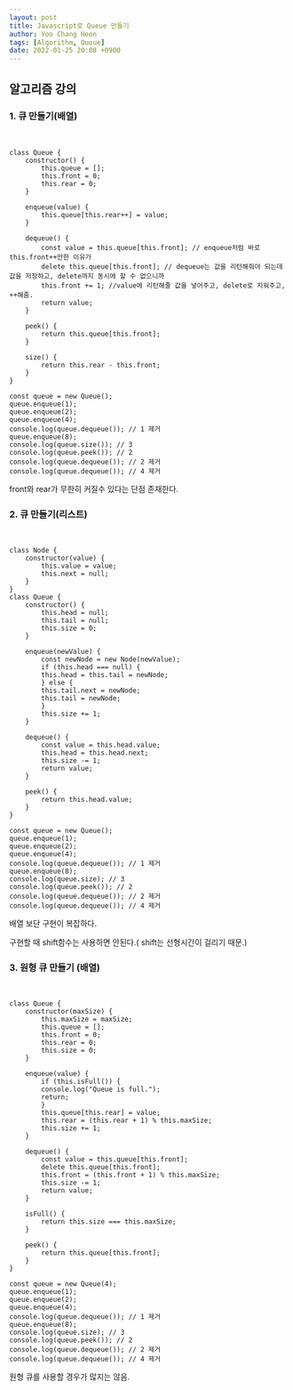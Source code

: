 ```yaml
---
layout: post
title: Javascript로 Queue 만들기
author: Yoo Chang Heon
tags: [Algorithm, Queue]
date: 2022-01-25 20:08 +0900
---
```


## 알고리즘 강의

### 1. 큐 만들기(배열)

&ensp;

    class Queue {
        constructor() {
            this.queue = [];
            this.front = 0;
            this.rear = 0;
        }

        enqueue(value) {
            this.queue[this.rear++] = value;
        }

        dequeue() {
            const value = this.queue[this.front]; // enqueue처럼 바로 this.front++안한 이유가
            delete this.queue[this.front]; // dequeue는 값을 리턴해줘야 되는데 값을 저장하고, delete까지 동시에 할 수 없으니까
            this.front += 1; //value에 리턴해줄 값을 넣어주고, delete로 지워주고, ++해줌.
            return value;
        }

        peek() {
            return this.queue[this.front];
        }

        size() {
            return this.rear - this.front;
        }
    }

    const queue = new Queue();
    queue.enqueue(1);
    queue.enqueue(2);
    queue.enqueue(4);
    console.log(queue.dequeue()); // 1 제거
    queue.enqueue(8);
    console.log(queue.size()); // 3
    console.log(queue.peek()); // 2
    console.log(queue.dequeue()); // 2 제거
    console.log(queue.dequeue()); // 4 제거

front와 rear가 무한히 커질수 있다는 단점 존재한다.

### 2. 큐 만들기(리스트)

&ensp;

    class Node {
        constructor(value) {
            this.value = value;
            this.next = null;
        }
    }
    class Queue {
        constructor() {
            this.head = null;
            this.tail = null;
            this.size = 0;
        }

        enqueue(newValue) {
            const newNode = new Node(newValue);
            if (this.head === null) {
            this.head = this.tail = newNode;
            } else {
            this.tail.next = newNode;
            this.tail = newNode;
            }
            this.size += 1;
        }

        dequeue() {
            const value = this.head.value;
            this.head = this.head.next;
            this.size -= 1;
            return value;
        }

        peek() {
            return this.head.value;
        }
    }

    const queue = new Queue();
    queue.enqueue(1);
    queue.enqueue(2);
    queue.enqueue(4);
    console.log(queue.dequeue()); // 1 제거
    queue.enqueue(8);
    console.log(queue.size); // 3
    console.log(queue.peek()); // 2
    console.log(queue.dequeue()); // 2 제거
    console.log(queue.dequeue()); // 4 제거

배열 보단 구현이 복잡하다.

구현할 때 shift함수는 사용하면 안된다.( shift는 선형시간이 걸리기 때문.)

### 3. 원형 큐 만들기 (배열)

&ensp;

    class Queue {
        constructor(maxSize) {
            this.maxSize = maxSize;
            this.queue = [];
            this.front = 0;
            this.rear = 0;
            this.size = 0;
        }

        enqueue(value) {
            if (this.isFull()) {
            console.log("Queue is full.");
            return;
            }
            this.queue[this.rear] = value;
            this.rear = (this.rear + 1) % this.maxSize;
            this.size += 1;
        }

        dequeue() {
            const value = this.queue[this.front];
            delete this.queue[this.front];
            this.front = (this.front + 1) % this.maxSize;
            this.size -= 1;
            return value;
        }

        isFull() {
            return this.size === this.maxSize;
        }

        peek() {
            return this.queue[this.front];
        }
    }

    const queue = new Queue(4);
    queue.enqueue(1);
    queue.enqueue(2);
    queue.enqueue(4);
    console.log(queue.dequeue()); // 1 제거
    queue.enqueue(8);
    console.log(queue.size); // 3
    console.log(queue.peek()); // 2
    console.log(queue.dequeue()); // 2 제거
    console.log(queue.dequeue()); // 4 제거

원형 큐를 사용할 경우가 많지는 않음.
